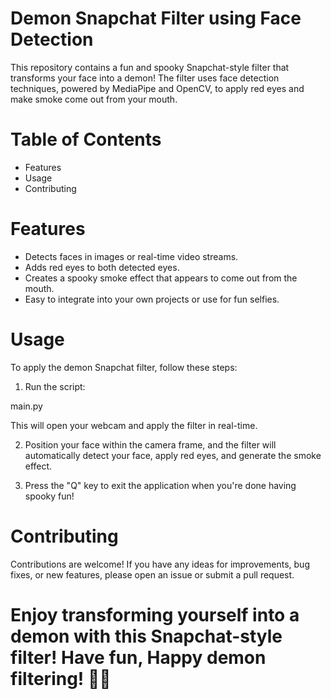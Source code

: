 # Demon Snapchat Filter using Face Detection
This repository contains a fun and spooky Snapchat-style filter that transforms your face into a demon! The filter uses face detection techniques, powered by MediaPipe and OpenCV, to apply red eyes and make smoke come out from your mouth.
# Table of Contents
-  Features
-  Usage
-  Contributing
# Features
- Detects faces in images or real-time video streams.
- Adds red eyes to both detected eyes.
- Creates a spooky smoke effect that appears to come out from the mouth.
- Easy to integrate into your own projects or use for fun selfies.
# Usage
To apply the demon Snapchat filter, follow these steps:

1. Run the script:
   
main.py

This will open your webcam and apply the filter in real-time.

2. Position your face within the camera frame, and the filter will automatically detect your face, apply red eyes, and generate the smoke effect.

3. Press the "Q" key to exit the application when you're done having spooky fun!
# Contributing
Contributions are welcome! If you have any ideas for improvements, bug fixes, or new features, please open an issue or submit a pull request.



# Enjoy transforming yourself into a demon with this Snapchat-style filter! Have fun, Happy demon filtering! 👻🔥
